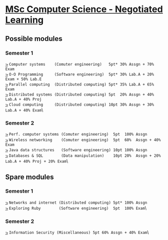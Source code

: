 # [MSc Computer Science - Negotiated Learning](https://www.ucd.ie/cs/study/postgraduate/nlthemes/)

## Possible modules

### Semester 1

[*⤷*](https://hub.ucd.ie/usis/!W_HU_MENU.P_PUBLISH?p_tag=MODULE&MODULE=COMP30080) `Computer systems    (Comuter engineering)   5pt* 30% Assgn + 70% Exam`\
[*⤷*](https://hub.ucd.ie/usis/!W_HU_MENU.P_PUBLISH?p_tag=MODULE&MODULE=COMP30070) `O-O Programming     (Software engineering)  5pt* 30% Lab.A + 20% Exam + 50% Lab.E`\
[*⤷*](https://hub.ucd.ie/usis/!W_HU_MENU.P_PUBLISH?p_tag=MODULE&MODULE=COMP30250) `Parallel computing  (Distributed computing) 5pt* 35% Lab.A + 65% Exam`\
[*⤷*](https://hub.ucd.ie/usis/!W_HU_MENU.P_PUBLISH?p_tag=MODULE&MODULE=COMP41720) `Distributed systems (Distributed computing) 5pt  20% Assgn + 40% Lab.A + 40% Proj`\
[*⤷*](https://hub.ucd.ie/usis/!W_HU_MENU.P_PUBLISH?p_tag=MODULE&MODULE=COMP47780) `Cloud computing     (Distributed computing) 10pt 30% Assgn + 30% Lab.A + 40% Exam`\

### Semester 2

[*⤷*](https://hub.ucd.ie/usis/!W_HU_MENU.P_PUBLISH?p_tag=MODULE&MODULE=COMP40010) `Perf. computer systems (Comuter engineering)  5pt  100% Assgn`\
[*⤷*](https://hub.ucd.ie/usis/!W_HU_MENU.P_PUBLISH?p_tag=MODULE&MODULE=COMP40660) `Wireless networking    (Comuter engineering)  5pt  60%  Assgn + 40% Exam`\
[*⤷*](https://hub.ucd.ie/usis/!W_HU_MENU.P_PUBLISH?p_tag=MODULE&MODULE=COMP47500) `Java data structures   (Software engineering) 10pt 100% Assgn`\
[*⤷*](https://hub.ucd.ie/usis/!W_HU_MENU.P_PUBLISH?p_tag=MODULE&MODULE=COMP40725) `Databases & SQL        (Data manipulation)    10pt 20%  Assgn + 20% Lab.A + 40% Proj + 20% Exam`\


## Spare modules

### Semester 1

[*⤷*](https://hub.ucd.ie/usis/!W_HU_MENU.P_PUBLISH?p_tag=MODULE&MODULE=COMP30040) `Networks and internet (Distributed computing) 5pt* 100% Assgn`\
[*⤷*](https://hub.ucd.ie/usis/!W_HU_MENU.P_PUBLISH?p_tag=MODULE&MODULE=COMP47530) `Exploring Ruby        (Software engineering)  5pt  100% Exam`\

### Semester 2

[*⤷*](https://hub.ucd.ie/usis/!W_HU_MENU.P_PUBLISH?p_tag=MODULE&MODULE=COMP41280) `Information Security (Miscellaneous) 5pt 60% Assgn + 40% Exam`\
